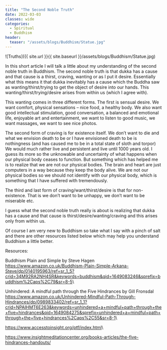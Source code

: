 ```yaml
---
title: "The Second Noble Truth"
date: 2022-03-03
classes: wide
categories:
  - Spiritual 
  - Buddhism
header:
  teaser: "/assets/blogs/Buddhism/Statue.jpg"
---
```


![Truths]({{ site.url }}{{ site.baseurl }}/assets/blogs/Buddhism/Statue.jpg)

In this short article I will talk a little about my understanding of the second noble truth in Buddhism. The second noble truth is that dukka has a cause and that cause is a thirst, craving, wanting or as I put it desire. Essentially what this means it that dukka inevitably has a cause which the Buddha saw as wanting/thirst/trying to get the object of desire into our hands. This wanting/thirst/trying/desire arises from within us (which I agree with). 

This wanting comes in three different forms. The first is sensual desire. We want comfort, physical sensations – nice food, a healthy body. We also want good intellectual stimulation, good conversation, a balanced and emotional life, enjoyable art and entertainment, we want to listen to good music, we want massages, we want to see nice photos.

The second form of craving is for existence itself. We don’t want to die and what we envision death to be or I have envisioned death to be is nothingness (and has caused me to be in a total state of sloth and torpor) We would much rather live and persistent and live until 1000 years old. I guess its more so the unknowable and uncertainty of what happens when our physical body ceases to function. But something which has helped me is to realize that we are not our physical bodies. The brain and heart are just computers in a way because they keep the body alive. We are not our physical bodies so we should not identify with our physical body, which is something that I have suffered with tremendously.

The third and last form of craving/want/thirst/desire is that for non-existence. That is we don’t want to be unhappy, we don’t want to be miserable etc. 

I guess what the second noble truth really is about is realizing that dukka has a cause and that cause is thirst/desire/wanting/craving and this arises only from within us. 

Of course I am very new to Buddhism so take what I say with a pinch of salt and there are other resources listed below which may help you understand Buddhism a little better.

Resources:

Buddhism Plain and Simple by Steve Hagen <https://www.amazon.co.uk/Buddhism-Plain-Simple-Arkana-Steve/dp/0140195963/ref=sr_1_5?crid=34M92RA2NH4SR&keywords=buddhism&qid=1649083246&sprefix=buddhism%2Caps%2C79&sr=8-5>\\

Unhindered: A mindful path through the Five Hindrances by Gill Fronsdal <https://www.amazon.co.uk/Unhindered-Mindful-Path-Through-Hindrances/dp/0989833402/ref=sr_1_1?crid=NPAIHMT6E263&keywords=unhindered+a+mindful+path+through+the+five+hindrances&qid=1649084275&sprefix=unhindered+a+mindful+path+through+the+five+hindrances%2Caps%2C55&sr=8-1>\\

<https://www.accesstoinsight.org/ptf/index.html>\\

<https://www.insightmeditationcenter.org/books-articles/the-five-hindrances-handouts/>
